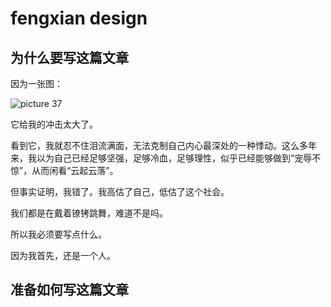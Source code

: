 # fengxian design

## 为什么要写这篇文章

因为一张图：

![picture 37](https://mark-vue-oss.oss-cn-hangzhou.aliyuncs.com/mark_core_fengxian-1645680466431-a7da421bea5d8a78e58f0d8e5340750cfdda5f5ecaf6f087ca70a80fbd1d6127.png)  

它给我的冲击太大了。

看到它，我就忍不住泪流满面，无法克制自己内心最深处的一种悸动。这么多年来，我以为自己已经足够坚强，足够冷血，足够理性，似乎已经能够做到“宠辱不惊”，从而闲看“云起云落”。

但事实证明，我错了。我高估了自己，低估了这个社会。

我们都是在戴着镣铐跳舞，难道不是吗。

所以我必须要写点什么。

因为我首先，还是一个人。

## 准备如何写这篇文章

